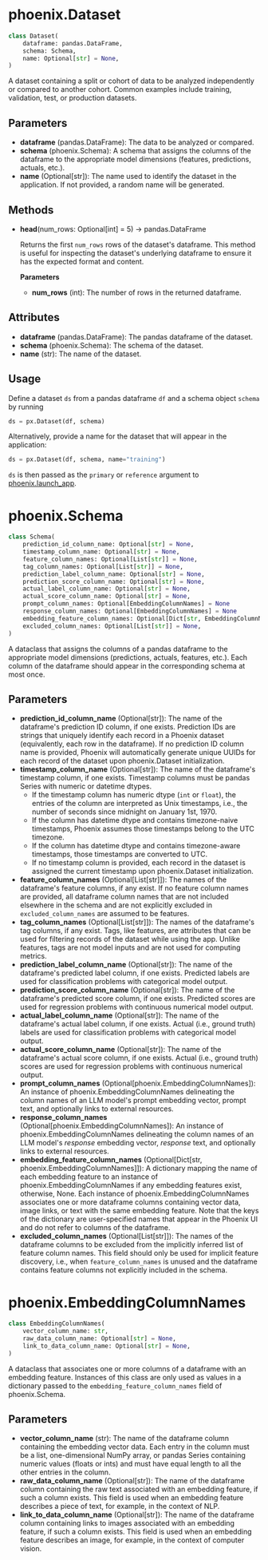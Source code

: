 # phoenix.Dataset

```python
class Dataset(
    dataframe: pandas.DataFrame,
    schema: Schema,
    name: Optional[str] = None,
)
```

A dataset containing a split or cohort of data to be analyzed independently or compared to another cohort. Common examples include training, validation, test, or production datasets.

## Parameters

* **dataframe** (pandas.DataFrame): The data to be analyzed or compared.
* **schema** (phoenix.Schema): A schema that assigns the columns of the dataframe to the appropriate model dimensions (features, predictions, actuals, etc.).
* **name** (Optional[str]): The name used to identify the dataset in the application. If not provided, a random name will be generated.

## Methods

* **head**(num_rows: Optional[int] = 5) -> pandas.DataFrame

  Returns the first `num_rows` rows of the dataset's dataframe. This method is useful for inspecting the dataset's underlying dataframe to ensure it has the expected format and content.

  **Parameters**
  * **num_rows** (int): The number of rows in the returned dataframe.

## Attributes

* **dataframe** (pandas.DataFrame): The pandas dataframe of the dataset.
* **schema** (phoenix.Schema): The schema of the dataset.
* **name** (str): The name of the dataset.

## Usage

Define a dataset `ds` from a pandas dataframe `df` and a schema object `schema` by running

```python
ds = px.Dataset(df, schema)
```

Alternatively, provide a name for the dataset that will appear in the application:

```python
ds = px.Dataset(df, schema, name="training")
```

`ds` is then passed as the `primary` or `reference` argument to [phoenix.launch_app](session.md#phoenix.launch_app).

# phoenix.Schema

```python
class Schema(
    prediction_id_column_name: Optional[str] = None,
    timestamp_column_name: Optional[str] = None,
    feature_column_names: Optional[List[str]] = None,
    tag_column_names: Optional[List[str]] = None,
    prediction_label_column_name: Optional[str] = None,
    prediction_score_column_name: Optional[str] = None,
    actual_label_column_name: Optional[str] = None,
    actual_score_column_name: Optional[str] = None,
    prompt_column_names: Optional[EmbeddingColumnNames] = None
    response_column_names: Optional[EmbeddingColumnNames] = None
    embedding_feature_column_names: Optional[Dict[str, EmbeddingColumnNames]] = None,
    excluded_column_names: Optional[List[str]] = None,
)
```

A dataclass that assigns the columns of a pandas dataframe to the appropriate model dimensions (predictions, actuals, features, etc.). Each column of the dataframe should appear in the corresponding schema at most once.

## Parameters

* **prediction_id_column_name** (Optional[str]): The name of the dataframe's prediction ID column, if one exists. Prediction IDs are strings that uniquely identify each record in a Phoenix dataset (equivalently, each row in the dataframe). If no prediction ID column name is provided, Phoenix will automatically generate unique UUIDs for each record of the dataset upon phoenix.Dataset initialization.
* **timestamp_column_name** (Optional[str]): The name of the dataframe's timestamp column, if one exists. Timestamp columns must be pandas Series with numeric or datetime dtypes.
  * If the timestamp column has numeric dtype (`int` or `float`), the entries of the column are interpreted as Unix timestamps, i.e., the number of seconds since midnight on January 1st, 1970.
  * If the column has datetime dtype and contains timezone-naive timestamps, Phoenix assumes those timestamps belong to the UTC timezone.
  * If the column has datetime dtype and contains timezone-aware timestamps, those timestamps are converted to UTC.
  * If no timestamp column is provided, each record in the dataset is assigned the current timestamp upon phoenix.Dataset initialization.
* **feature_column_names** (Optional[List[str]]): The names of the dataframe's feature columns, if any exist. If no feature column names are provided, all dataframe column names that are not included elsewhere in the schema and are not explicitly excluded in `excluded_column_names` are assumed to be features.
* **tag_column_names** (Optional[List[str]]): The names of the dataframe's tag columns, if any exist. Tags, like features, are attributes that can be used for filtering records of the dataset while using the app. Unlike features, tags are not model inputs and are not used for computing metrics.
* **prediction_label_column_name** (Optional[str]): The name of the dataframe's predicted label column, if one exists. Predicted labels are used for classification problems with categorical model output.
* **prediction_score_column_name** (Optional[str]): The name of the dataframe's predicted score column, if one exists. Predicted scores are used for regression problems with continuous numerical model output.
* **actual_label_column_name** (Optional[str]): The name of the dataframe's actual label column, if one exists. Actual (i.e., ground truth) labels are used for classification problems with categorical model output.
* **actual_score_column_name** (Optional[str]): The name of the dataframe's actual score column, if one exists. Actual (i.e., ground truth) scores are used for regression problems with continuous numerical output.
* **prompt_column_names** (Optional[phoenix.EmbeddingColumnNames]): An instance of phoenix.EmbeddingColumnNames delineating the column names of an LLM model's prompt embedding vector, prompt text, and optionally links to external resources.
* **response_column_names** (Optional[phoenix.EmbeddingColumnNames]): An instance of phoenix.EmbeddingColumnNames delineating the column names of an LLM model's _response_ embedding vector, _response_ text, and optionally links to external resources.
* **embedding_feature_column_names** (Optional[Dict[str, phoenix.EmbeddingColumnNames]]): A dictionary mapping the name of each embedding feature to an instance of phoenix.EmbeddingColumnNames if any embedding features exist, otherwise, None. Each instance of phoenix.EmbeddingColumnNames associates one or more dataframe columns containing vector data, image links, or text with the same embedding feature. Note that the keys of the dictionary are user-specified names that appear in the Phoenix UI and do not refer to columns of the dataframe.
* **excluded_column_names** (Optional[List[str]]): The names of the dataframe columns to be excluded from the implicitly inferred list of feature column names. This field should only be used for implicit feature discovery, i.e., when `feature_column_names` is unused and the dataframe contains feature columns not explicitly included in the schema.

# phoenix.EmbeddingColumnNames

```python
class EmbeddingColumnNames(
    vector_column_name: str,
    raw_data_column_name: Optional[str] = None,
    link_to_data_column_name: Optional[str] = None,
)
```

A dataclass that associates one or more columns of a dataframe with an embedding feature. Instances of this class are only used as values in a dictionary passed to the `embedding_feature_column_names` field of phoenix.Schema.

## Parameters

* **vector_column_name** (str): The name of the dataframe column containing the embedding vector data. Each entry in the column must be a list, one-dimensional NumPy array, or pandas Series containing numeric values (floats or ints) and must have equal length to all the other entries in the column.
* **raw_data_column_name** (Optional[str]): The name of the dataframe column containing the raw text associated with an embedding feature, if such a column exists. This field is used when an embedding feature describes a piece of text, for example, in the context of NLP.
* **link_to_data_column_name** (Optional[str]): The name of the dataframe column containing links to images associated with an embedding feature, if such a column exists. This field is used when an embedding feature describes an image, for example, in the context of computer vision.